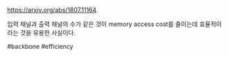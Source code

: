 https://arxiv.org/abs/1807.11164

입력 채널과 출력 채널의 수가 같은 것이 memory access cost를 줄이는데 효율적이라는 것을 유용한 사실이다.

#backbone #efficiency